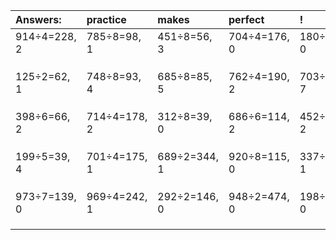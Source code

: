 | Answers: | practice | makes | perfect | ! |
| :--- | :--- | :--- | :--- | :--- |
| 914÷4=228, 2 | 785÷8=98, 1 | 451÷8=56, 3 | 704÷4=176, 0 | 180÷4=45, 0 | 
|   |   |   |   |   | 
|   |   |   |   |   | 
|   |   |   |   |   | 
| 125÷2=62, 1 | 748÷8=93, 4 | 685÷8=85, 5 | 762÷4=190, 2 | 703÷8=87, 7 | 
|   |   |   |   |   | 
|   |   |   |   |   | 
|   |   |   |   |   | 
| 398÷6=66, 2 | 714÷4=178, 2 | 312÷8=39, 0 | 686÷6=114, 2 | 452÷9=50, 2 | 
|   |   |   |   |   | 
|   |   |   |   |   | 
|   |   |   |   |   | 
| 199÷5=39, 4 | 701÷4=175, 1 | 689÷2=344, 1 | 920÷8=115, 0 | 337÷6=56, 1 | 
|   |   |   |   |   | 
|   |   |   |   |   | 
|   |   |   |   |   | 
| 973÷7=139, 0 | 969÷4=242, 1 | 292÷2=146, 0 | 948÷2=474, 0 | 198÷9=22, 0 | 
|   |   |   |   |   | 
|   |   |   |   |   | 
|   |   |   |   |   | 
